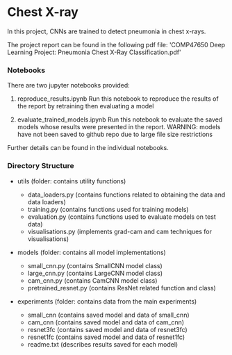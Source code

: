 # Chest X-ray

In this project, CNNs are trained to detect pneumonia in chest x-rays.

The project report can be found in the following pdf file:
'COMP47650 Deep Learning Project: Pneumonia Chest X-Ray Classification.pdf'

### Notebooks

There are two jupyter notebooks provided:

1. reproduce_results.ipynb
	Run this notebook to reproduce the results of the report
	by retraining then evaluating a model
	
2. evaluate_trained_models.ipynb
	Run this notebook to evaluate the saved models
	whose results were presented in the report.
	WARNING: models have not been saved to github repo due to large file size restrictions
	
Further details can be found in the individual notebooks.


### Directory Structure

- utils (folder: contains utility functions)
	- data_loaders.py (contains functions related to obtaining the data and data loaders)
	- training.py (contains functions used for training models)
	- evaluation.py (contains functions used to evaluate models on test data)
	- visualisations.py (implements grad-cam and cam techniques for visualisations)
	
- models (folder: contains all model implementations)
	- small_cnn.py (contains SmallCNN model class)
	- large_cnn.py (contains LargeCNN model class)
	- cam_cnn.py (contains CamCNN model class)
	- pretrained_resnet.py (contains ResNet related function and class)
	
- experiments (folder: contains data from the main experiments)
	- small_cnn (contains saved model and data of small_cnn)
	- cam_cnn (contains saved model and data of cam_cnn)
	- resnet3fc (contains saved model and data of resnet3fc)
	- resnet1fc (contains saved model and data of resnet1fc)
	- readme.txt (describes results saved for each model)
